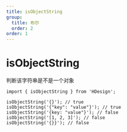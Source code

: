 ```yaml
---
title: isObjectString
group:
  title: 布尔
  order: 2
order: 1
---
```


# isObjectString

判断该字符串是不是一个对象

```tsx | pure
import { isObjectString } from 'HDesign';

isObjectString('{}'); // true
isObjectString('{"key": "value"}'); // true
isObjectString('{key: "value"}'); // false
isObjectString('[1, 2, 3]'); // false
isObjectString('{}}'); // false
```
